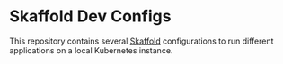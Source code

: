 # Skaffold Dev Configs

This repository contains several [Skaffold](https://skaffold.dev/) configurations to run different applications on a local Kubernetes instance.